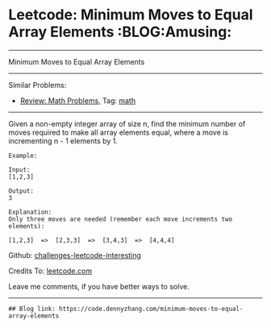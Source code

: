 # Leetcode: Minimum Moves to Equal Array Elements     :BLOG:Amusing:


---

Minimum Moves to Equal Array Elements  

---

Similar Problems:  
-   [Review: Math Problems,](https://code.dennyzhang.com/review-math) Tag: [math](https://code.dennyzhang.com/tag/math)

---

Given a non-empty integer array of size n, find the minimum number of moves required to make all array elements equal, where a move is incrementing n - 1 elements by 1.  

    Example:
    
    Input:
    [1,2,3]
    
    Output:
    3
    
    Explanation:
    Only three moves are needed (remember each move increments two elements):
    
    [1,2,3]  =>  [2,3,3]  =>  [3,4,3]  =>  [4,4,4]

Github: [challenges-leetcode-interesting](https://github.com/DennyZhang/challenges-leetcode-interesting/tree/master/minimum-moves-to-equal-array-elements)  

Credits To: [leetcode.com](https://leetcode.com/problems/minimum-moves-to-equal-array-elements/description/)  

Leave me comments, if you have better ways to solve.  

---

    ## Blog link: https://code.dennyzhang.com/minimum-moves-to-equal-array-elements